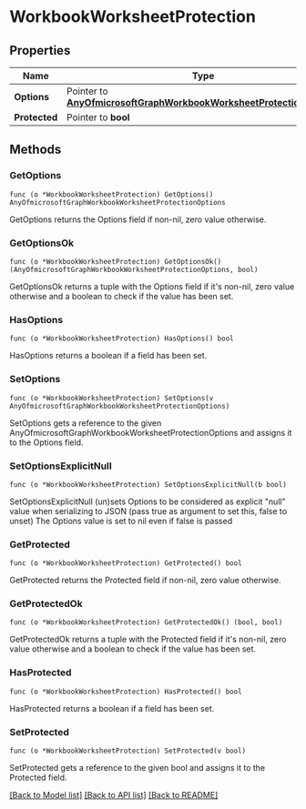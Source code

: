 # WorkbookWorksheetProtection

## Properties

Name | Type | Description | Notes
------------ | ------------- | ------------- | -------------
**Options** | Pointer to [**AnyOfmicrosoftGraphWorkbookWorksheetProtectionOptions**](anyOf&lt;microsoft.graph.workbookWorksheetProtectionOptions&gt;.md) |  | [optional] 
**Protected** | Pointer to **bool** |  | [optional] 

## Methods

### GetOptions

`func (o *WorkbookWorksheetProtection) GetOptions() AnyOfmicrosoftGraphWorkbookWorksheetProtectionOptions`

GetOptions returns the Options field if non-nil, zero value otherwise.

### GetOptionsOk

`func (o *WorkbookWorksheetProtection) GetOptionsOk() (AnyOfmicrosoftGraphWorkbookWorksheetProtectionOptions, bool)`

GetOptionsOk returns a tuple with the Options field if it's non-nil, zero value otherwise
and a boolean to check if the value has been set.

### HasOptions

`func (o *WorkbookWorksheetProtection) HasOptions() bool`

HasOptions returns a boolean if a field has been set.

### SetOptions

`func (o *WorkbookWorksheetProtection) SetOptions(v AnyOfmicrosoftGraphWorkbookWorksheetProtectionOptions)`

SetOptions gets a reference to the given AnyOfmicrosoftGraphWorkbookWorksheetProtectionOptions and assigns it to the Options field.

### SetOptionsExplicitNull

`func (o *WorkbookWorksheetProtection) SetOptionsExplicitNull(b bool)`

SetOptionsExplicitNull (un)sets Options to be considered as explicit "null" value
when serializing to JSON (pass true as argument to set this, false to unset)
The Options value is set to nil even if false is passed
### GetProtected

`func (o *WorkbookWorksheetProtection) GetProtected() bool`

GetProtected returns the Protected field if non-nil, zero value otherwise.

### GetProtectedOk

`func (o *WorkbookWorksheetProtection) GetProtectedOk() (bool, bool)`

GetProtectedOk returns a tuple with the Protected field if it's non-nil, zero value otherwise
and a boolean to check if the value has been set.

### HasProtected

`func (o *WorkbookWorksheetProtection) HasProtected() bool`

HasProtected returns a boolean if a field has been set.

### SetProtected

`func (o *WorkbookWorksheetProtection) SetProtected(v bool)`

SetProtected gets a reference to the given bool and assigns it to the Protected field.


[[Back to Model list]](../README.md#documentation-for-models) [[Back to API list]](../README.md#documentation-for-api-endpoints) [[Back to README]](../README.md)


